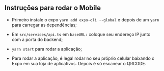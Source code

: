 ## Instruções para rodar o Mobile

- Primeiro instale o expo `yarn add expo-cli --global` e depois de um `yarn` para carregar as dependências;

- Em `src/services/api.ts` em `baseURL:` coloque seu endereço IP junto com a porta do backend;

- `yarn start` para rodar a aplicação;

- Para rodar a aplicação, é legal rodar no seu próprio celular baixando o Expo em sua loja de aplicativos. Depois é só escanear o QRCODE.